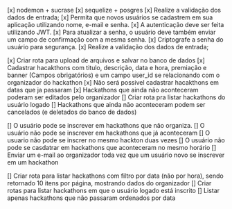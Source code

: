 [x] nodemon + sucrase
[x] sequelize + posgres
[x] Realize a validação dos dados de entrada;
[x] Permita que novos usuários se cadastrem em sua aplicação utilizando nome, e-mail e senha.
[x] A autenticação deve ser feita utilizando JWT.
[x] Para atualizar a senha, o usuário deve também enviar um campo de confirmação com a mesma senha.
[x] Criptografe a senha do usuário para segurança.
[x] Realize a validação dos dados de entrada;

[x] Criar rota para upload de arquivos e salvar no banco de dados
[x] Cadastrar hacakthons com titulo, descrição, data e hora, premiação e banner (Campos obrigatórios) e um campo user_id se relacionando com o organizador do hackathon
[x] Não será possivel cadastrar hacakthons em datas que ja passaram
[x] Hackathons que ainda não aconteceram poderam ser editados pelo organizador
[] Criar rota pra listar hackathons do usuário logado
[] Hackathons que ainda não aconteceram podem ser cancelados (e deletados do banco de dados)

[] O usuário pode se inscrever em hackathons que não organiza.
[] O usuário não pode se inscrever em hackathons que já aconteceram
[] O usuario não pode se inscrer no mesmo hackton duas vezes
[] O usuário não pode se casdatrar em hackathons que aconteceram no mesmo horário
[] Enviar um e-mail ao organizador toda vez que um usuário novo se inscrever em
um hackathon

[] Criar rota para listar hackathons com filtro por data (não por hora),
sendo retornado 10 itens por página, mostrando dados do organizador
[] Criar rotas para listar hackathons em que o usuário logado está inscrito
[] Listar apenas hackathons que não passaram ordenados por data
